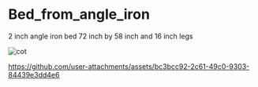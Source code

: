 # Bed_from_angle_iron
2 inch angle iron bed 72 inch by 58 inch and 16 inch legs


![cot](https://github.com/user-attachments/assets/f208b08e-b965-43fc-95af-ea557cc19e77)




https://github.com/user-attachments/assets/bc3bcc92-2c61-49c0-9303-84439e3dd4e6

